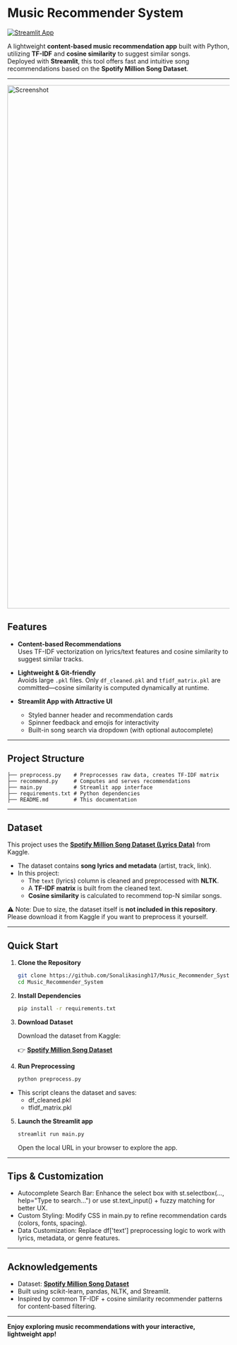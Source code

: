 #  Music Recommender System
[![Streamlit App](https://img.shields.io/badge/Streamlit-Live%20App-brightgreen?logo=streamlit)](https://qwcgfsgz3ckvf7s9pnuuyy.streamlit.app/)

A lightweight **content-based music recommendation app** built with Python, utilizing **TF-IDF** and **cosine similarity** to suggest similar songs.  
Deployed with **Streamlit**, this tool offers fast and intuitive song recommendations based on the **Spotify Million Song Dataset**.

---

<img width="1448" height="1188" alt="Screenshot" src="https://github.com/user-attachments/assets/47a71cff-73c7-45ba-bd00-9a0a2688c7be" />

##  Features

- **Content-based Recommendations**  
  Uses TF-IDF vectorization on lyrics/text features and cosine similarity to suggest similar tracks.

- **Lightweight & Git-friendly**  
  Avoids large `.pkl` files. Only `df_cleaned.pkl` and `tfidf_matrix.pkl` are committed—cosine similarity is computed dynamically at runtime.

- **Streamlit App with Attractive UI**  
  - Styled banner header and recommendation cards  
  - Spinner feedback and emojis for interactivity  
  - Built-in song search via dropdown (with optional autocomplete)

---

##  Project Structure
```
├── preprocess.py    # Preprocesses raw data, creates TF-IDF matrix
├── recommend.py     # Computes and serves recommendations
├── main.py          # Streamlit app interface
├── requirements.txt # Python dependencies
├── README.md        # This documentation
```

---

##  Dataset

This project uses the [**Spotify Million Song Dataset (Lyrics Data)**](https://www.kaggle.com/datasets/notshrirang/spotify-million-song-dataset/data) from Kaggle.  

- The dataset contains **song lyrics and metadata** (artist, track, link).  
- In this project:
  - The `text` (lyrics) column is cleaned and preprocessed with **NLTK**.  
  - A **TF-IDF matrix** is built from the cleaned text.  
  - **Cosine similarity** is calculated to recommend top-N similar songs.  

⚠️ Note: Due to size, the dataset itself is **not included in this repository**. Please download it from Kaggle if you want to preprocess it yourself.

---

##  Quick Start

1. **Clone the Repository**

   ```bash
   git clone https://github.com/Sonalikasingh17/Music_Recommender_System.git
   cd Music_Recommender_System
    ```
2. **Install Dependencies**
   ```bash
   pip install -r requirements.txt
    ```
3. **Download Dataset**

    Download the dataset from Kaggle:

    👉 [**Spotify Million Song Dataset**](https://www.kaggle.com/datasets/notshrirang/spotify-million-song-dataset/data)

4. **Run Preprocessing**
   ```bash
   python preprocess.py
   ```
- This script cleans the dataset and saves:
  - df_cleaned.pkl
  - tfidf_matrix.pkl

5. **Launch the Streamlit app**
   ```bash
   streamlit run main.py
    ```
   Open the local URL in your browser to explore the app.
   
---


## Tips & Customization

- Autocomplete Search Bar: Enhance the select box with st.selectbox(..., help="Type to search...") or use st.text_input() + fuzzy matching for better UX.
- Custom Styling: Modify CSS in main.py to refine recommendation cards (colors, fonts, spacing).
- Data Customization: Replace df['text'] preprocessing logic to work with lyrics, metadata, or genre features.
  
--- 

## Acknowledgements

- Dataset:  [**Spotify Million Song Dataset**](https://www.kaggle.com/datasets/notshrirang/spotify-million-song-dataset/data) 
- Built using scikit-learn, pandas, NLTK, and Streamlit.
- Inspired by common TF-IDF + cosine similarity recommender patterns for content-based filtering.
  
--- 

**Enjoy exploring music recommendations with your interactive, lightweight app!**
